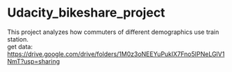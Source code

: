 # Udacity_bikeshare_project
This project analyzes how commuters of different demographics use train station.  
get data: https://drive.google.com/drive/folders/1M0z3oNEEYuPuklX7Fno5IPNeLGlV1NmT?usp=sharing
